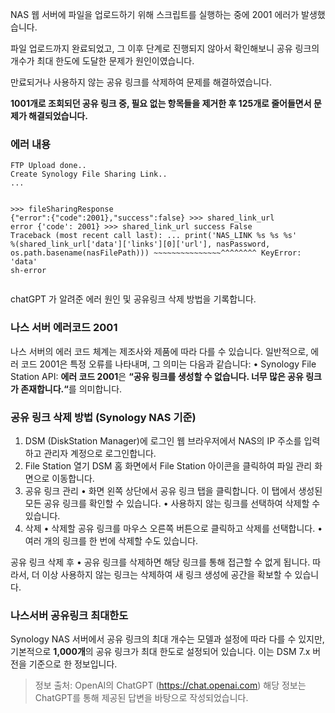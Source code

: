 <p>NAS 웹 서버에 파일을 업로드하기 위해 스크립트를 실행하는 중에 2001 에러가 발생했습니다. </p>
<p>파일 업로드까지 완료되었고, 그 이후 단계로 진행되지 않아서 확인해보니
공유 링크의 개수가 최대 한도에 도달한 문제가 원인이였습니다.</p>
<p>만료되거나 사용하지 않는 공유 링크를 삭제하여 문제를 해결하였습니다.</p>
<p><strong>1001개로 조회되던 공유 링크 중, 필요 없는 항목들을 제거한 후 125개로 줄어들면서 문제가 해결되었습니다.</strong></p>
<h3 id="에러-내용">에러 내용</h3>
<pre><code>FTP Upload done..
Create Synology File Sharing Link..
...

&gt;&gt;&gt; fileSharingResponse {"error":{"code":2001},"success":false}
&gt;&gt;&gt; shared_link_url error {'code': 2001}
&gt;&gt;&gt; shared_link_url success False
Traceback (most recent call last):
...
    print('NAS_LINK %s %s %s' %(shared_link_url['data']['links'][0]['url'], nasPassword, os.path.basename(nasFilePath)))
                                ~~~~~~~~~~~~~~~^^^^^^^^
KeyError: 'data'
sh-error
</code></pre><p>chatGPT 가 알려준 에러 원인 및 공유링크 삭제 방법을 기록합니다.</p>
<h3 id="나스-서버-에러코드-2001">나스 서버 에러코드 2001</h3>
<p>나스 서버의 에러 코드 체계는 제조사와 제품에 따라 다를 수 있습니다. 일반적으로, 에러 코드 2001은 특정 오류를 나타내며, 그 의미는 다음과 같습니다:
    •    Synology File Station API: <strong>에러 코드 2001</strong>은 <strong>“공유 링크를 생성할 수 없습니다. 너무 많은 공유 링크가 존재합니다.“</strong>를 의미합니다.  </p>
<h3 id="공유-링크-삭제-방법-synology-nas-기준">공유 링크 삭제 방법 (Synology NAS 기준)</h3>
<ol>
<li>DSM (DiskStation Manager)에 로그인
웹 브라우저에서 NAS의 IP 주소를 입력하고 관리자 계정으로 로그인합니다.</li>
<li>File Station 열기
DSM 홈 화면에서 File Station 아이콘을 클릭하여 파일 관리 화면으로 이동합니다.</li>
<li>공유 링크 관리
•    화면 왼쪽 상단에서 공유 링크 탭을 클릭합니다. 이 탭에서 생성된 모든 공유 링크를 확인할 수 있습니다.
•    사용하지 않는 링크를 선택하여 삭제할 수 있습니다.
<img alt="" src="https://velog.velcdn.com/images/jaehere/post/725667ca-3190-4bf1-b232-15d5722966de/image.png" /></li>
<li>삭제
•    삭제할 공유 링크를 마우스 오른쪽 버튼으로 클릭하고 삭제를 선택합니다.
•    여러 개의 링크를 한 번에 삭제할 수도 있습니다.</li>
</ol>
<p>공유 링크 삭제 후
    •    공유 링크를 삭제하면 해당 링크를 통해 접근할 수 없게 됩니다. 따라서, 더 이상 사용하지 않는 링크는 삭제하여 새 링크 생성에 공간을 확보할 수 있습니다.</p>
<h3 id="나스서버-공유링크-최대한도">나스서버 공유링크 최대한도</h3>
<p>Synology NAS 서버에서 공유 링크의 최대 개수는 모델과 설정에 따라 다를 수 있지만, 
기본적으로 <strong>1,000개</strong>의 공유 링크가 최대 한도로 설정되어 있습니다. 이는 DSM 7.x 버전을 기준으로 한 정보입니다.</p>
<blockquote>
<p>정보 출처: OpenAI의 ChatGPT (<a href="https://chat.openai.com">https://chat.openai.com</a>)
해당 정보는 ChatGPT를 통해 제공된 답변을 바탕으로 작성되었습니다.</p>
</blockquote>